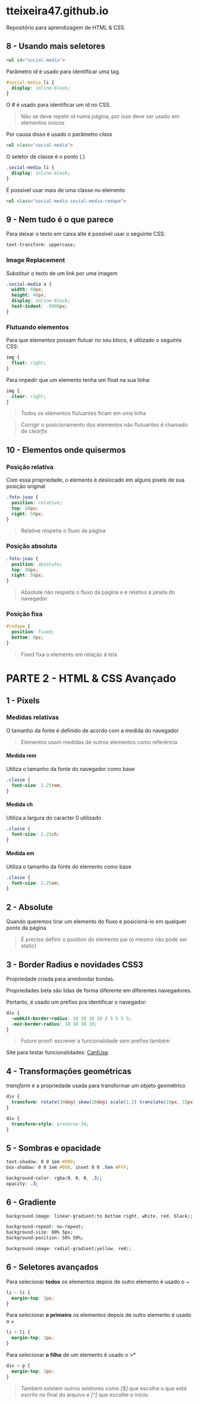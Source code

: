 # tteixeira47.github.io

Repositório para aprendizagem de HTML & CSS.

## 8 - Usando mais seletores

```html
<ul id="social-media">
```

Parâmetro *id* é usado para identificar uma tag.

```css
#social-media li {
  display: inline-block;
}
```

O *#* é usado para identificar um id no CSS.

> Não se deve repetir *id* numa página, por isso deve ser usado em elementos únicos

Por causa disso é usado o parâmetro *class*

```html
<ul class="social-media">
```
O seletor de classe é o ponto (.)

```css
.social-media li {
  display: inline-block;
}
```
É possível usar mais de uma classe no elemento
```html
<ul class="social-media social-media-rodape">
```

## 9 - Nem tudo é o que parece

Para deixar o texto em caixa alte é possível usar o seguinte CSS:

```css
text-transform: uppercase;
```

### Image Replacement

Substituir o texto de um link por uma imagem

```css
.social-media a {
  width: 40px;
  height: 40px;
  display: inline-block;
  text-indent: -9999px;
}
```

### Flutuando elementos

Para que elementos possam flutuar no seu bloco, é utliizado o seguinte CSS:

```css
img {
  float: right;
}
```
Para impedir que um elemento tenha um float na sua linha:

```css
img {
  clear: right;
}
```

>Todos os elementos flutuantes ficam em uma linha

>Corrigir o posicionamento dos elementos não flutuantes é chamado de *clearfix*

## 10 - Elementos onde quisermos

### Posição relativa

Com essa propriedade, o elemento é deslocado em alguns pixels de sua posição original

```css
.foto-joao {
  position: relative;
  top: 50px;
  right: 50px;
}
```

>Relative respeita o fluxo da página

### Posição absoluta

```css
.foto-joao {
  position: absolute;
  top: 50px;
  right: 50px;
}
```

>Absolute não respeita o fluxo da página e é relativo à janela do navegador

### Posição fixa

```css
#rodape {
  position: fixed;
  bottom: 0px;
}
```

>Fixed fixa o elemento em relação à tela

# PARTE 2 - HTML & CSS Avançado

## 1 - Pixels

### Medidas relativas

O tamanho da fonte é definido de acordo com a medida do navegador

>Elementos usam medidas de outros elementos como referência

#### Medida rem

Utiliza o tamanho da fonte do navegador como base

```css
.classe {
  font-size: 1.25rem;
}
```

#### Medida ch

Utiliza a largura do caracter 0 utilizado

```css
.classe {
  font-size: 1.25ch;
}
```

#### Medida em

Utiliza o tamanho da fonte do elemento como base

```css
.classe {
  font-size: 1.25em;
}
```

## 2 - Absolute

Quando queremos tirar um elemento do fluxo e posicioná-lo em qualquer ponto da página

>É preciso definir o position do elemento pai (o mesmo não pode ser static)

## 3 - Border Radius e novidades CSS3

Propriedade criada para arredondar bordas.

Propriedades beta são lidas de forma diferente em diferentes navegadores.

Portanto, é usado um prefixo pra identificar o navegador:

```css
div {
  -webkit-border-radius: 10 10 10 10 / 5 5 5 5;
  -moz-border-radius: 10 10 10 10;
}
```

>Future proof: escrever a funcionalidade sem prefixo também

Site para testar funcionalidades: [CanIUse](https://caniuse.com)

## 4 - Transformações geométricas

*transform* é a propriedade usada para transformar um objeto geométrico

```css
div {
  transform: rotate(30deg) skew(20deg) scale(1.2) translate(10px, 15px);
}
```

```css
div {
  transform-style: preserve-3d;
}
```

## 5 - Sombras e opacidade

```css
text-shadow: 0 0 1em #000;
box-shadow: 0 0 1em #000, inset 0 0 .5em #FFF;

background-color: rgba(0, 0, 0, .3);
opacity: .3;
```
## 6 - Gradiente

```css
background-image: linear-gradient(to bottom right, white, red, black);

background-repeat: no-repeat;
background-size: 80% 5px;
background-position: 50% 50%;

background-image: radial-gradient(yellow, red);
```

## 6 - Seletores avançados

Para selecionar **todos** os elementos depois de outro elemento é usado o *~*

```css
li ~ li {
  margin-top: 2px;
}
```
Para selecionar **o primeiro** os elementos depois de outro elemento é usado o *+*

```css
li + li {
  margin-top: 2px;
}
```

Para selecionar **o filho** de um elemento é usado o >*

```css
div > p {
  margin-top: 2px;
}
```

>Também existem outros seletores como *[$]* que escolhe o que está escrito no final do arquivo e *[^]* que escolhe o início.